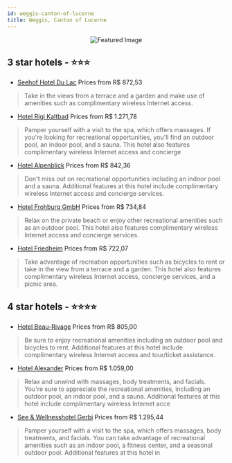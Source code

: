 ```yaml
---
id: weggis-canton-of-lucerne
title: Weggis, Canton of Lucerne
---
```


<center><img src="https://i.travelapi.com/hotels/12000000/11950000/11944100/11944030/0d0fd0e6_z.jpg" alt="Featured Image" /></center>


##  3 star hotels - ⭐️⭐️⭐️

-    [Seehof Hotel Du Lac](https://us.hurb.com/hotels/weggis/seehof-hotel-du-lac-JNP-JP850521?cmp=18055) Prices from R$ 872,53
   > Take in the views from a terrace and a garden and make use of amenities such as complimentary wireless Internet access.
-    [Hotel Rigi Kaltbad](https://us.hurb.com/hotels/weggis/hotel-rigi-kaltbad-JNP-JP323701?cmp=18055) Prices from R$ 1.271,78
   > Pamper yourself with a visit to the spa, which offers massages. If you're looking for recreational opportunities, you'll find an outdoor pool, an indoor pool, and a sauna. This hotel also features complimentary wireless Internet access and concierge 
-    [Hotel Alpenblick](https://us.hurb.com/hotels/weggis/hotel-alpenblick-JNP-JP745879?cmp=18055) Prices from R$ 842,36
   > Don't miss out on recreational opportunities including an indoor pool and a sauna. Additional features at this hotel include complimentary wireless Internet access and concierge services.
-    [Hotel Frohburg GmbH](https://us.hurb.com/hotels/weggis/hotel-frohburg-gmbh-JNP-JP560379?cmp=18055) Prices from R$ 734,84
   > Relax on the private beach or enjoy other recreational amenities such as an outdoor pool. This hotel also features complimentary wireless Internet access and concierge services.
-    [Hotel Friedheim](https://us.hurb.com/hotels/weggis/hotel-friedheim-JNP-JP557710?cmp=18055) Prices from R$ 722,07
   > Take advantage of recreation opportunities such as bicycles to rent or take in the view from a terrace and a garden. This hotel also features complimentary wireless Internet access, concierge services, and a picnic area.

##  4 star hotels - ⭐️⭐️⭐️⭐️

-    [Hotel Beau-Rivage](https://us.hurb.com/hotels/weggis/hotel-beau-rivage-JNP-JP043878?cmp=18055) Prices from R$ 805,00
   > Be sure to enjoy recreational amenities including an outdoor pool and bicycles to rent. Additional features at this hotel include complimentary wireless Internet access and tour/ticket assistance.
-    [Hotel Alexander](https://us.hurb.com/hotels/weggis/hotel-alexander-JNP-JP745878?cmp=18055) Prices from R$ 1.059,00
   > Relax and unwind with massages, body treatments, and facials. You're sure to appreciate the recreational amenities, including an outdoor pool, an indoor pool, and a sauna. Additional features at this hotel include complimentary wireless Internet acce
-    [See & Wellnesshotel Gerbi](https://us.hurb.com/hotels/weggis/see-wellnesshotel-gerbi-JNP-JP944460?cmp=18055) Prices from R$ 1.295,44
   > Pamper yourself with a visit to the spa, which offers massages, body treatments, and facials. You can take advantage of recreational amenities such as an indoor pool, a fitness center, and a seasonal outdoor pool. Additional features at this hotel in
